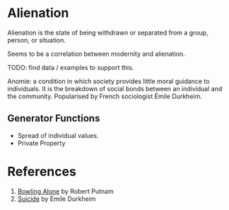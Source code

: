 # Alienation

Alienation is the state of being withdrawn or separated from a group, person, or situation.

Seems to be a correlation between modernity and alienation.

TODO: find data / examples to support this.

Anomie: a condition in which society provides little moral guidance to individuals. It is the breakdown of social bonds between an individual and the community. Popularised by French sociologist Émile Durkheim.

## Generator Functions
+ Spread of individual values.
+ Private Property


# References
1. [Bowling Alone][1] by Robert Putnam
2. [Suicide][2] by Emile Durkheim



[1]:	[https://www.amazon.com/gp/product/0743203046?ie=UTF8&tag=danlithompag-20&linkCode=as2&camp=1789&creative=9325&creativeASIN=0743203046]
[2]:	https://www.wikiwand.com/en/Suicide_(book)